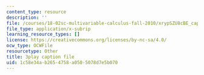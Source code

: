 ```yaml
---
content_type: resource
description: ''
file: /courses/18-02sc-multivariable-calculus-fall-2010/xrypSZU8cBE_captions.vtt
file_type: application/x-subrip
learning_resource_types: []
license: https://creativecommons.org/licenses/by-nc-sa/4.0/
ocw_type: OCWFile
resourcetype: Other
title: 3play caption file
uid: 1c58e34a-b265-4758-a050-5078d7e5b070
---
```

